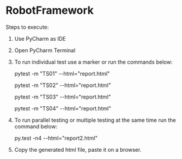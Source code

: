 # RobotFramework

Steps to execute:

1. Use PyCharm as IDE
2. Open PyCharm Terminal
3. To run individual test use a marker or run the commands below:

    pytest -m "TS01" --html="report.html"
    
    pytest -m "TS02" --html="report.html"
    
    pytest -m "TS03" --html="report.html"
    
    pytest -m "TS04" --html="report.html"

    
4. To run parallel testing or multiple testing at the same time run the command below:

    py.test -n4 --html="report2.html"
    
5. Copy the generated html file, paste it on a browser.
